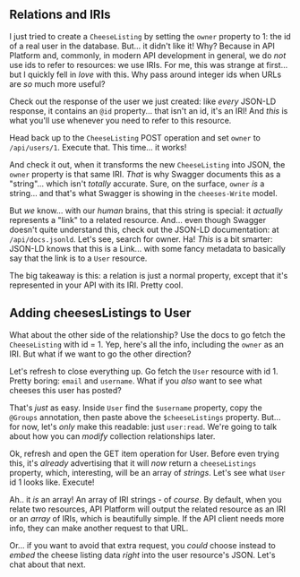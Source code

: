 ## Relations and IRIs

I just tried to create a `CheeseListing` by setting the `owner` property to 1: the
id of a real user in the database. But... it didn't like it! Why? Because in
API Platform and, commonly, in modern API development in general, we do *not* use
ids to refer to resources: we use IRIs. For me, this was strange at first... but
I quickly fell in *love* with this. Why pass around integer ids when URLs are
*so* much more useful?

Check out the response of the user we just created: like *every* JSON-LD response,
it contains an `@id` property... that isn't an id, it's an IRI! And *this* is what
you'll use whenever you need to refer to this resource.

Head back up to the `CheeseListing` POST operation and set `owner` to
`/api/users/1`. Execute that. This time... it works!

And check it out, when it transforms the new `CheeseListing` into JSON, the `owner`
property is that same IRI. *That* is why Swagger documents this as a "string"...
which isn't *totally* accurate. Sure, on the surface, `owner` *is* a string...
and that's what Swagger is showing in the `cheeses-Write` model.

But *we* know... with our *human* brains, that this string is special: it *actually*
represents a "link" to a related resource. And... even though Swagger doesn't
quite understand this, check out the JSON-LD documentation: at `/api/docs.jsonld`.
Let's see, search for owner. Ha! *This* is a bit smarter: JSON-LD knows that this
is a Link... with some fancy metadata to basically say that the link is to a
`User` resource.

The big takeaway is this: a relation is just a normal property, except that it's
represented in your API with its IRI. Pretty cool.

## Adding cheesesListings to User

What about the other side of the relationship? Use the docs to go fetch the
`CheeseListing` with id = 1. Yep, here's all the info, including the `owner` as
an IRI. But what if we want to go the other direction?

Let's refresh to close everything up. Go fetch the `User` resource with id 1.
Pretty boring: `email` and `username`. What if you *also* want to see what
cheeses this user has posted?

That's *just* as easy. Inside `User` find the `$username` property, copy the
`@Groups` annotation, then paste above the `$cheeseListings` property. But...
for now, let's *only* make this readable: just `user:read`. We're going to talk
about how you can *modify* collection relationships later.

Ok, refresh and open the GET item operation for User. Before even trying this, it's
*already* advertising that it will *now* return a `cheeseListings` property, which,
interesting, will be an array of *strings*. Let's see what `User` id 1 looks like.
Execute!

Ah.. it *is* an array! An array of IRI strings - of *course*. By default, when
you relate two resources, API Platform will output the related resource as an IRI
or an *array* of IRIs, which is beautifully simple. If the API client needs more
info, they can make another request to that URL.

Or... if you want to avoid that extra request, you *could* choose instead to
*embed* the cheese listing data *right* into the user resource's JSON. Let's chat
about that next.
